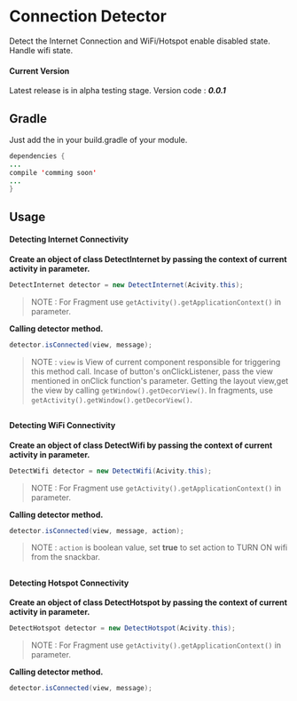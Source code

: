 # Connection Detector

Detect the Internet Connection and WiFi/Hotspot enable disabled state. Handle wifi state.

#### Current Version
Latest release is in alpha testing stage. Version code : _**0.0.1**_

## Gradle
Just add the <dependency link comming soon> in your build.gradle of your module.
```java
dependencies {
...
compile 'comming soon'
...
}
```
## Usage
 
#### Detecting Internet Connectivity

**Create an object of class DetectInternet by passing the context of current activity in parameter.**

```java
DetectInternet detector = new DetectInternet(Acivity.this);
```

> NOTE : For Fragment use ```getActivity().getApplicationContext()``` in parameter.


**Calling detector method.**

```java
detector.isConnected(view, message);
```

> NOTE : ```view``` is View of current component responsible for triggering this method call. Incase of button's onClickListener, pass the view mentioned in onClick function's parameter. Getting the layout view,get the view by calling ```getWindow().getDecorView()```. In fragments, use ```getActivity().getWindow().getDecorView()```.
##
##

#### Detecting WiFi Connectivity

**Create an object of class DetectWifi by passing the context of current activity in parameter.**

```java
DetectWifi detector = new DetectWifi(Acivity.this);
```

> NOTE : For Fragment use ```getActivity().getApplicationContext()``` in parameter.


**Calling detector method.**

```java
detector.isConnected(view, message, action);
```

> NOTE : ```action``` is boolean value, set **true** to set action to TURN ON wifi from the snackbar.
##
##

#### Detecting Hotspot Connectivity

**Create an object of class DetectHotspot by passing the context of current activity in parameter.**

```java
DetectHotspot detector = new DetectHotspot(Acivity.this);
```

> NOTE : For Fragment use ```getActivity().getApplicationContext()``` in parameter.


**Calling detector method.**

```java
detector.isConnected(view, message);
```


